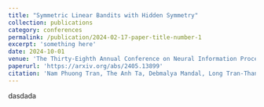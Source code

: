 ```yaml
---
title: "Symmetric Linear Bandits with Hidden Symmetry"
collection: publications
category: conferences
permalink: /publication/2024-02-17-paper-title-number-1
excerpt: 'something here'
date: 2024-10-01
venue: 'The Thirty-Eighth Annual Conference on Neural Information Processing Systems (NeurIPS 2024)'
paperurl: 'https://arxiv.org/abs/2405.13899'
citation: 'Nam Phuong Tran, The Anh Ta, Debmalya Mandal, Long Tran-Thanh. (2024). &quot;Symmetric Linear Bandits with Hidden Symmetry.&quot; <i>Annual Conference on Neural Information Processing Systems.'
---
```


dasdada
